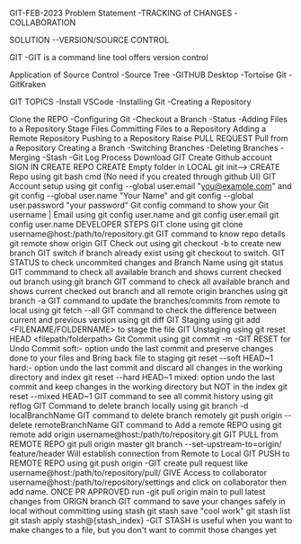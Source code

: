 GIT-FEB-2023
Problem Statement
-TRACKING of CHANGES -COLLABORATION

SOLUTION
--VERSION/SOURCE CONTROL

GIT
-GIT is a command line tool offers version control

Application of Source Control
-Source Tree -GITHUB Desktop -Tortoise Git -GitKraken

GIT TOPICS
-Install VSCode -Installing Git -Creating a Repository

Clone the REPO -Configuring Git -Checkout a Branch -Status -Adding Files to a Repository
Stage Files
Committing Files to a Repository
Adding a Remote Repository
Pushing to a Repository
Raise PULL REQUEST
Pull from a Repository
Creating a Branch -Switching Branches -Deleting Branches -Merging -Stash -Git Log
Process
Download GIT
Create Github account
SIGN IN
CREATE REPO
CREATE Empty folder in LOCAL
git init--> CREATE Repo using git bash cmd (No need if you created through github UI)
GIT Account setup using git config --global user.email "you@example.com" and git config --global user.name "Your Name" and git config --global user.password "your password"
Git config command to show your Git username | Email using git config user.name and git config user.email git config user.name
DEVELOPER STEPS
GIT clone using git clone username@host:/path/to/repository.git
GIT command to know repo details git remote show origin
GIT Check out using git checkout -b to create new branch
GIT switch if branch already exist using git checkout to switch.
GIT STATUS to check uncommited changes and Branch Name using git status
GIT commmand to check all available branch and shows current checked out branch using git branch
GIT command to check all available branch and shows current checked out branch and all remote origin branches using git branch -a
GIT command to update the branches/commits from remote to local using git fetch --all
GIT command to check the difference between current and previous version using git diff
GIT Staging using git add <FILENAME/FOLDERNAME> to stage the file
GIT Unstaging using git reset HEAD <filepath/folderpath>
Git Commit using git commit -m -GIT RESET for Undo Commit
soft:- option undo the last commit and preserve changes done to your files and Bring back file to staging git reset --soft HEAD~1
hard:- option undo the last commit and discard all changes in the working directory and index git reset --hard HEAD~1
mixed: option undo the last commit and keep changes in the working directory but NOT in the index git reset --mixed HEAD~1
GIT command to see all commit history using git reflog
GIT Command to delete branch locally using git branch -d localBranchName
GIT command to delete branch remotely git push origin --delete remoteBranchName
GIT command to Add a remote REPO using git remote add origin username@host:/path/to/repository.git
GIT PULL from REMOTE REPO git pull origin master
git branch --set-upstream-to=origin/ feature/header Will establish connection from Remote to Local
GIT PUSH to REMOTE REPO using git push origin -GIT create pull request like username@host:/path/to/repository/pull/
GIVE Access to collaborator username@host:/path/to/repository/settings and click on collaborator then add name.
ONCE PR APPROVED run -git pull origin main to pull latest changes from ORIGN branch
GIT command to save your changes safely in local without committing using stash git stash save "cool work" git stash list git stash apply stash@{stash_index} -GIT STASH is useful when you want to make changes to a file, but you don't want to commit those changes yet